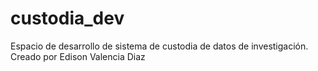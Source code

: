 # custodia_dev
Espacio de desarrollo de sistema de custodia de datos de investigación.
Creado por Edison Valencia Diaz

